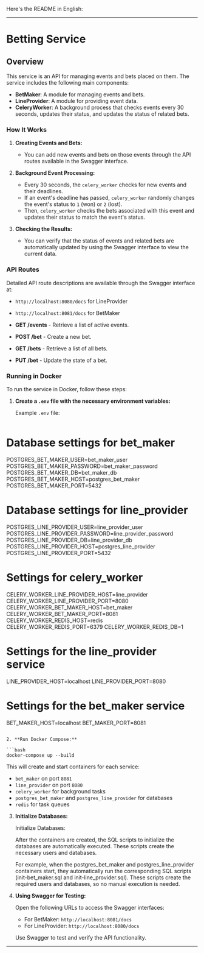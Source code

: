 Here's the README in English:

---

# Betting Service

## Overview

This service is an API for managing events and bets placed on them. The service includes the following main components:

- **BetMaker**: A module for managing events and bets.
- **LineProvider**: A module for providing event data.
- **CeleryWorker**: A background process that checks events every 30 seconds, updates their status, and updates the status of related bets.

### How It Works

1. **Creating Events and Bets:**
   - You can add new events and bets on those events through the API routes available in the Swagger interface.
   
2. **Background Event Processing:**
   - Every 30 seconds, the `celery_worker` checks for new events and their deadlines.
   - If an event's deadline has passed, `celery_worker` randomly changes the event's status to `1` (won) or `2` (lost).
   - Then, `celery_worker` checks the bets associated with this event and updates their status to match the event's status.

3. **Checking the Results:**
   - You can verify that the status of events and related bets are automatically updated by using the Swagger interface to view the current data.

### API Routes

Detailed API route descriptions are available through the Swagger interface at:
- `http://localhost:8080/docs` for LineProvider
- `http://localhost:8081/docs` for BetMaker

- **GET /events** - Retrieve a list of active events.
- **POST /bet** - Create a new bet.
- **GET /bets** - Retrieve a list of all bets.
- **PUT /bet** - Update the state of a bet.

### Running in Docker

To run the service in Docker, follow these steps:

1. **Create a `.env` file with the necessary environment variables:**

   Example `.env` file:
   ```env
# Database settings for bet_maker
POSTGRES_BET_MAKER_USER=bet_maker_user
POSTGRES_BET_MAKER_PASSWORD=bet_maker_password
POSTGRES_BET_MAKER_DB=bet_maker_db
POSTGRES_BET_MAKER_HOST=postgres_bet_maker
POSTGRES_BET_MAKER_PORT=5432

# Database settings for line_provider
POSTGRES_LINE_PROVIDER_USER=line_provider_user
POSTGRES_LINE_PROVIDER_PASSWORD=line_provider_password
POSTGRES_LINE_PROVIDER_DB=line_provider_db
POSTGRES_LINE_PROVIDER_HOST=postgres_line_provider
POSTGRES_LINE_PROVIDER_PORT=5432

# Settings for celery_worker
CELERY_WORKER_LINE_PROVIDER_HOST=line_provider
CELERY_WORKER_LINE_PROVIDER_PORT=8080
CELERY_WORKER_BET_MAKER_HOST=bet_maker
CELERY_WORKER_BET_MAKER_PORT=8081
CELERY_WORKER_REDIS_HOST=redis
CELERY_WORKER_REDIS_PORT=6379
CELERY_WORKER_REDIS_DB=1

# Settings for the line_provider service
LINE_PROVIDER_HOST=localhost
LINE_PROVIDER_PORT=8080

# Settings for the bet_maker service
BET_MAKER_HOST=localhost
BET_MAKER_PORT=8081

   ```

2. **Run Docker Compose:**

   ```bash
   docker-compose up --build
   ```

   This will create and start containers for each service:

   - `bet_maker` on port `8081`
   - `line_provider` on port `8080`
   - `celery_worker` for background tasks
   - `postgres_bet_maker` and `postgres_line_provider` for databases
   - `redis` for task queues

3. **Initialize Databases:**

    Initialize Databases:

    After the containers are created, the SQL scripts to initialize the databases are automatically executed. These scripts create the necessary users and databases.

    For example, when the postgres_bet_maker and postgres_line_provider containers start, they automatically run the corresponding SQL scripts (init-bet_maker.sql and init-line_provider.sql). These scripts create the required users and databases, so no manual execution is needed.

4. **Using Swagger for Testing:**

   Open the following URLs to access the Swagger interfaces:

   - For BetMaker: `http://localhost:8081/docs`
   - For LineProvider: `http://localhost:8080/docs`

   Use Swagger to test and verify the API functionality.

---
